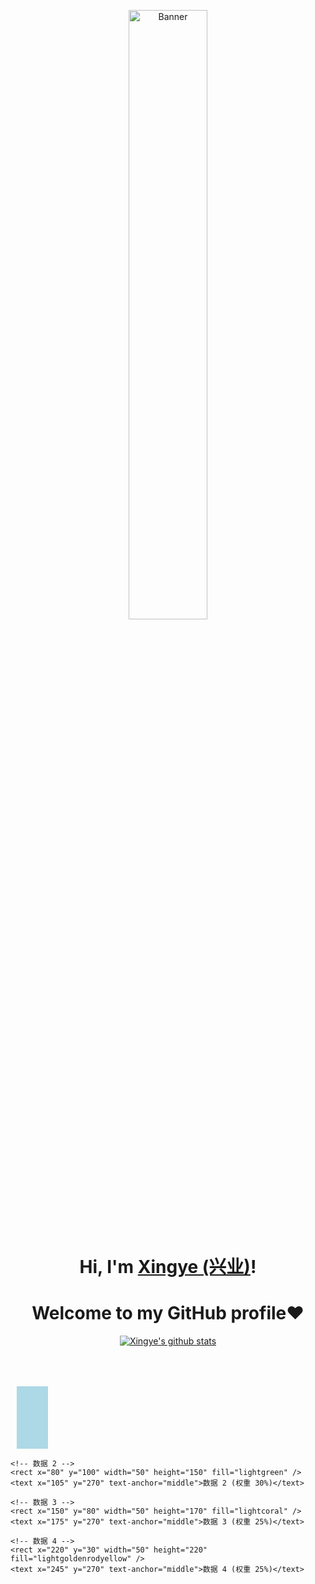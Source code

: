 <p align="center">
  <a href="https://www.douyin.com/user/self?from_tab_name=main&modal_id=7415401421195037952&showTab=like">
    <img src="pl.gif" alt="Banner" width="50%" height="50%">
  </a>
</p>

<h1 align="center">Hi, I'm <a href="https://gityesm.github.io/">Xingye (兴业)</a>!</h1>
<h1 align="center">Welcome to my GitHub profile❤</h1>

<p align="center">
  <a href="https://github.com/GitYesm"><img src="https://github-readme-stats.vercel.app/api?username=GitYesm&hide_border=true&show_icons=true" alt="Xingye's github stats"></a>
</p>


<div style="width: 500px; height: 300px; position: relative;">
  <svg width="100%" height="100%">
    <!-- 数据 1 -->
    <rect x="10" y="50" width="50" height="200" fill="lightblue" />
    <text x="35" y="270" text-anchor="middle">数据 1 (权重 20%)</text>

    <!-- 数据 2 -->
    <rect x="80" y="100" width="50" height="150" fill="lightgreen" />
    <text x="105" y="270" text-anchor="middle">数据 2 (权重 30%)</text>

    <!-- 数据 3 -->
    <rect x="150" y="80" width="50" height="170" fill="lightcoral" />
    <text x="175" y="270" text-anchor="middle">数据 3 (权重 25%)</text>

    <!-- 数据 4 -->
    <rect x="220" y="30" width="50" height="220" fill="lightgoldenrodyellow" />
    <text x="245" y="270" text-anchor="middle">数据 4 (权重 25%)</text>
  </svg>
</div>

